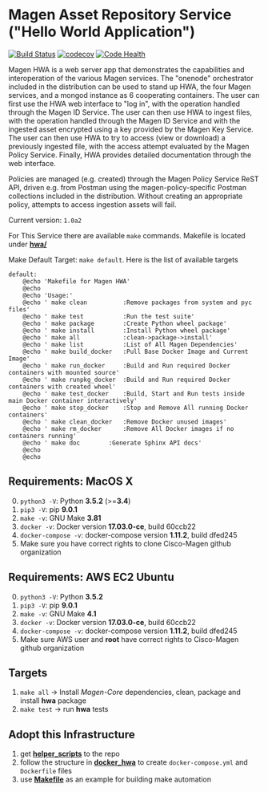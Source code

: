 # Magen Asset Repository Service ("Hello World Application")

[![Build Status](https://travis-ci.org/magengit/magen-hwa.svg?branch=master)](https://travis-ci.org/magengit/magen-hwa)
[![codecov](https://codecov.io/gh/magengit/magen-hwa/branch/master/graph/badge.svg)](https://codecov.io/gh/magengit/magen-hwa)
[![Code Health](https://landscape.io/github/magengit/magen-hwa/master/landscape.svg?style=flat)](https://landscape.io/github/magengit/magen-hwa/master)


Magen HWA is a web server app that demonstrates the capabilities and interoperation of the various Magen services. The "onenode" orchestrator included in the distribution can be used to stand up HWA, the four Magen services, and a mongod instance as 6 cooperating containers. The user can first use the HWA web interface to "log in", with the operation handled through the Magen ID Service. The user can then use HWA to ingest files, with the operation handled through the Magen ID Service and with the ingested asset encrypted using a key provided by the Magen Key Service. The user can then use HWA to try to access (view or download) a previously ingested file, with the access attempt evaluated by the Magen Policy Service. Finally, HWA provides detailed documentation through the web interface.

Policies are managed (e.g. created) through the Magen Policy Service ReST API, driven e.g. from Postman using the magen-policy-specific Postman collections included in the distribution. Without creating an appropriate policy, attempts to access ingestion assets will fail.

Current version: ```1.0a2```

For This Service there are available ```make``` commands. Makefile is located under [**hwa/**](hwa)

Make Default Target: ```make default```. Here is the list of available targets

```make
default:
	@echo 'Makefile for Magen HWA'
	@echo
	@echo 'Usage:'
	@echo '	make clean    		:Remove packages from system and pyc files'
	@echo '	make test     		:Run the test suite'
	@echo '	make package  		:Create Python wheel package'
	@echo '	make install  		:Install Python wheel package'
	@echo '	make all      		:clean->package->install'
	@echo '	make list     		:List of All Magen Dependencies'
	@echo '	make build_docker 	:Pull Base Docker Image and Current Image'
	@echo '	make run_docker   	:Build and Run required Docker containers with mounted source'
	@echo '	make runpkg_docker	:Build and Run required Docker containers with created wheel'
	@echo '	make test_docker  	:Build, Start and Run tests inside main Docker container interactively'
	@echo '	make stop_docker  	:Stop and Remove All running Docker containers'
	@echo '	make clean_docker 	:Remove Docker unused images'
	@echo '	make rm_docker    	:Remove All Docker images if no containers running'
	@echo '	make doc		:Generate Sphinx API docs'
	@echo
	@echo
```

## Requirements: MacOS X
0. ```python3 -V```: Python **3.5.2** (>=**3.4**)
0. ```pip3 -V```: pip **9.0.1**
0. ```make -v```: GNU Make **3.81**
1. ```docker -v```: Docker version **17.03.0-ce**, build 60ccb22
2. ```docker-compose -v```: docker-compose version **1.11.2**, build dfed245
3. Make sure you have correct rights to clone Cisco-Magen github organization

## Requirements: AWS EC2 Ubuntu
0. ```python3 -V```: Python **3.5.2**
1. ```pip3 -V```: pip **9.0.1**
2. ```make -v```: GNU Make **4.1**
3. ```docker -v```: Docker version **17.03.0-ce**, build 60ccb22
4. ```docker-compose -v```: docker-compose version **1.11.2**, build dfed245
5. Make sure AWS user and **root** have correct rights to Cisco-Magen github organization

## Targets

1. ```make all```  -> Install *Magen-Core* dependencies, clean, package and install **hwa** package
2. ```make test``` -> run **hwa** tests

## Adopt this Infrastructure

1. get [**helper_scripts**](hwa/helper_scripts) to the repo
2. follow the structure in [**docker_hwa**](hwa/docker_hwa) to create ```docker-compose.yml``` and ```Dockerfile``` files
3. use [**Makefile**](hwa/Makefile) as an example for building make automation
